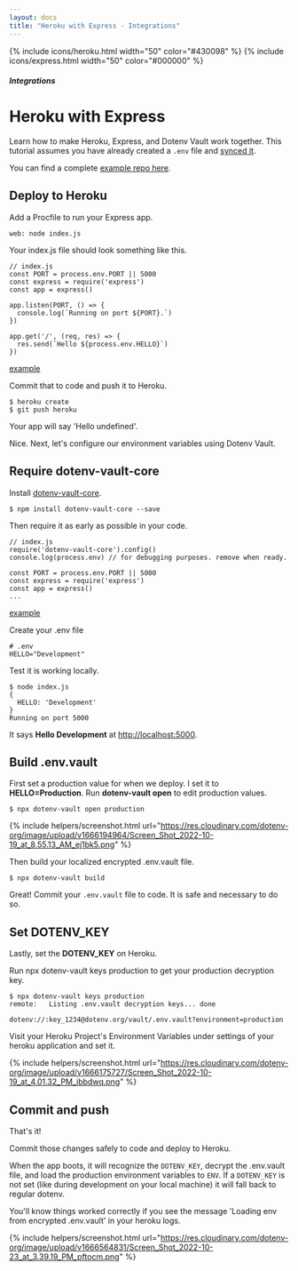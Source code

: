 ```yaml
---
layout: docs
title: "Heroku with Express - Integrations"
---
```


{% include icons/heroku.html width="50" color="#430098" %}
{% include icons/express.html width="50" color="#000000" %}

##### Integrations

# Heroku with Express

Learn how to make Heroku, Express, and Dotenv Vault work together. This tutorial assumes you have already created a `.env` file and [synced it](/docs/tutorials/sync).

You can find a complete [example repo here](https://github.com/dotenv-org/integration-example-heroku-express).

## Deploy to Heroku

Add a Procfile to run your Express app.

```
web: node index.js
```

Your index.js file should look something like this.

```
// index.js
const PORT = process.env.PORT || 5000
const express = require('express')
const app = express()

app.listen(PORT, () => {
  console.log(`Running on port ${PORT}.`)
})

app.get('/', (req, res) => {
  res.send(`Hello ${process.env.HELLO}`)
})
```
[example](https://github.com/dotenv-org/integration-example-heroku-express/blob/master/index.js)

Commit that to code and push it to Heroku.

```
$ heroku create
$ git push heroku
```

Your app will say 'Hello undefined'.

Nice. Next, let's configure our environment variables using Dotenv Vault.

## Require dotenv-vault-core

Install [dotenv-vault-core](https://github.com/dotenv-org/dotenv-vault-core).

```
$ npm install dotenv-vault-core --save
```

Then require it as early as possible in your code.

```
// index.js
require('dotenv-vault-core').config()
console.log(process.env) // for debugging purposes. remove when ready.

const PORT = process.env.PORT || 5000
const express = require('express')
const app = express()
...
```
[example](https://github.com/dotenv-org/integration-example-heroku-express/blob/master/index.js)

Create your .env file

```
# .env
HELLO="Development"
```

Test it is working locally.

```
$ node index.js
{
  HELLO: 'Development'
}
Running on port 5000
```

It says **Hello Development** at [http://localhost:5000](http://localhost:5000).

## Build .env.vault

First set a production value for when we deploy. I set it to **HELLO=Production**. Run **dotenv-vault open** to edit production values.

```
$ npx dotenv-vault open production
```

{% include helpers/screenshot.html url="https://res.cloudinary.com/dotenv-org/image/upload/v1666194964/Screen_Shot_2022-10-19_at_8.55.13_AM_ej1bk5.png" %}

Then build your localized encrypted .env.vault file.

```
$ npx dotenv-vault build
```

Great! Commit your `.env.vault` file to code. It is safe and necessary to do so.

## Set DOTENV_KEY

Lastly, set the **DOTENV_KEY** on Heroku.

Run npx dotenv-vault keys production to get your production decryption key.

```
$ npx dotenv-vault keys production
remote:   Listing .env.vault decryption keys... done

dotenv://:key_1234@dotenv.org/vault/.env.vault?environment=production
```

Visit your Heroku Project's Environment Variables under settings of your heroku application and set it.

{% include helpers/screenshot.html url="https://res.cloudinary.com/dotenv-org/image/upload/v1666175727/Screen_Shot_2022-10-19_at_4.01.32_PM_ibbdwq.png" %}

## Commit and push

That's it!

Commit those changes safely to code and deploy to Heroku.

When the app boots, it will recognize the `DOTENV_KEY`, decrypt the .env.vault file, and load the production environment variables to `ENV`. If a `DOTENV_KEY` is not set (like during development on your local machine) it will fall back to regular dotenv.

You'll know things worked correctly if you see the message 'Loading env from encrypted .env.vault' in your heroku logs.

{% include helpers/screenshot.html url="https://res.cloudinary.com/dotenv-org/image/upload/v1666564831/Screen_Shot_2022-10-23_at_3.39.19_PM_pftocm.png" %}
